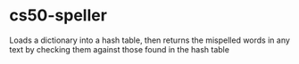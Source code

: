 # cs50-speller
Loads a dictionary into a hash table, then returns the mispelled words in any text by checking them against those found in the hash table

